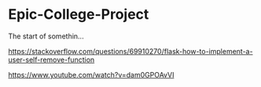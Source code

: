 # Epic-College-Project
The start of somethin...

https://stackoverflow.com/questions/69910270/flask-how-to-implement-a-user-self-remove-function

https://www.youtube.com/watch?v=dam0GPOAvVI
